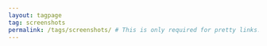 ```yaml
---
layout: tagpage
tag: screenshots
permalink: /tags/screenshots/ # This is only required for pretty links.
---
```


